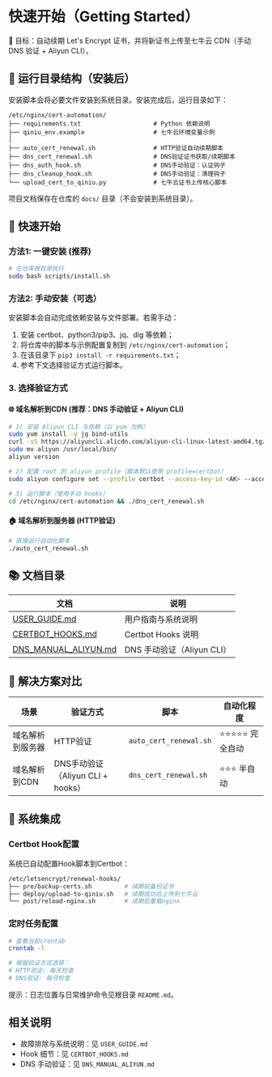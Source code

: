 # 快速开始（Getting Started）

🎯 目标：自动续期 Let's Encrypt 证书，并将新证书上传至七牛云 CDN（手动 DNS 验证 + Aliyun CLI）。

## 📁 运行目录结构（安装后）

安装脚本会将必要文件安装到系统目录。安装完成后，运行目录如下：

```
/etc/nginx/cert-automation/
├── requirements.txt                    # Python 依赖说明
├── qiniu_env.example                   # 七牛云环境变量示例
│
├── auto_cert_renewal.sh                # HTTP验证自动续期脚本
├── dns_cert_renewal.sh                 # DNS验证证书获取/续期脚本
├── dns_auth_hook.sh                    # DNS手动验证：认证钩子
├── dns_cleanup_hook.sh                 # DNS手动验证：清理钩子
└── upload_cert_to_qiniu.py             # 七牛云证书上传核心脚本
```

项目文档保存在仓库的 `docs/` 目录（不会安装到系统目录）。

## 🚀 快速开始

### 方法1: 一键安装 (推荐)
```bash
# 在仓库根目录执行
sudo bash scripts/install.sh
```

### 方法2: 手动安装（可选）
安装脚本会自动完成依赖安装与文件部署。若需手动：
1) 安装 certbot、python3/pip3、jq、dig 等依赖；
2) 将仓库中的脚本与示例配置复制到 `/etc/nginx/cert-automation`；
3) 在该目录下 `pip3 install -r requirements.txt`；
4) 参考下文选择验证方式运行脚本。

### 3. 选择验证方式

#### 🌐 域名解析到CDN (推荐：DNS 手动验证 + Aliyun CLI)
```bash
# 1) 安装 Aliyun CLI 与依赖（以 yum 为例）
sudo yum install -y jq bind-utils
curl -sS https://aliyuncli.alicdn.com/aliyun-cli-linux-latest-amd64.tgz | tar -xz
sudo mv aliyun /usr/local/bin/
aliyun version

# 2) 配置 root 的 aliyun profile（脚本默认使用 profile=certbot）
sudo aliyun configure set --profile certbot --access-key-id <AK> --access-key-secret <SK> --region cn-hangzhou --language zh

# 3) 运行脚本（使用手动 hooks）
cd /etc/nginx/cert-automation && ./dns_cert_renewal.sh
```

#### 🏠 域名解析到服务器 (HTTP验证)
```bash
# 直接运行自动化脚本
./auto_cert_renewal.sh
```

## 📚 文档目录

| 文档 | 说明 |
|------|------|
| [USER_GUIDE.md](USER_GUIDE.md) | 用户指南与系统说明 |
| [CERTBOT_HOOKS.md](CERTBOT_HOOKS.md) | Certbot Hooks 说明 |
| [DNS_MANUAL_ALIYUN.md](DNS_MANUAL_ALIYUN.md) | DNS 手动验证（Aliyun CLI）|

## 🎯 解决方案对比

| 场景 | 验证方式 | 脚本 | 自动化程度 |
|------|---------|------|------------|
| 域名解析到服务器 | HTTP验证 | `auto_cert_renewal.sh` | ⭐⭐⭐⭐⭐ 完全自动 |
| 域名解析到CDN | DNS手动验证（Aliyun CLI + hooks） | `dns_cert_renewal.sh` | ⭐⭐⭐ 半自动 |

## 🔧 系统集成

### Certbot Hook配置
系统已自动配置Hook脚本到Certbot：

```bash
/etc/letsencrypt/renewal-hooks/
├── pre/backup-certs.sh         # 续期前备份证书
├── deploy/upload-to-qiniu.sh   # 续期成功后上传到七牛云
└── post/reload-nginx.sh        # 续期后重载nginx
```

### 定时任务配置
```bash
# 查看当前crontab
crontab -l

# 根据验证方式选择：
# HTTP验证: 每天检查
# DNS验证: 每月检查
```

提示：日志位置与日常维护命令见根目录 `README.md`。
## 相关说明

- 故障排除与系统说明：见 `USER_GUIDE.md`
- Hook 细节：见 `CERTBOT_HOOKS.md`
- DNS 手动验证：见 `DNS_MANUAL_ALIYUN.md`

